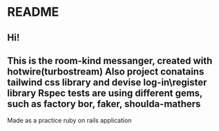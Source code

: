 # README

Hi!
---------------------------------------------------------------------------------
This is the room-kind messanger, created with hotwire(turbostream)
Also project conatains tailwind css library and devise log-in\register library
Rspec tests are using different gems, such as factory bor, faker, shoulda-mathers
----------------------------------------------------------------------------------
Made as a practice ruby on rails application
